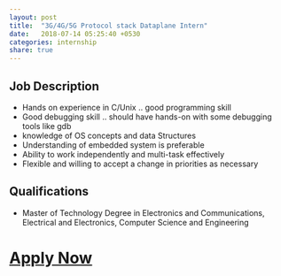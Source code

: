 ```yaml
---
layout: post
title:  "3G/4G/5G Protocol stack Dataplane Intern"
date:   2018-07-14 05:25:40 +0530
categories: internship
share: true
---
```

## Job Description
- Hands on experience in C/Unix .. good programming skill
- Good debugging skill .. should have hands-on with some debugging tools like gdb
- knowledge of OS concepts and data Structures
- Understanding of embedded system is preferable
- Ability to work independently and multi-task effectively
- Flexible and willing to accept a change in priorities as necessary


## Qualifications
- Master of Technology Degree in Electronics and Communications, Electrical and Electronics, Computer Science and Engineering

# [__Apply Now__](https://jobs.intel.com/ShowJob/Id/1700896/3g-4G-5G-Protocol-stack-Dataplane-Engineer-Intern/)


